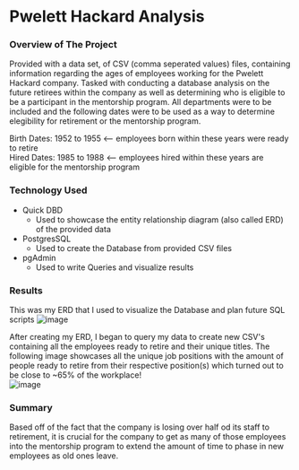 # Pwelett Hackard Analysis

### Overview of The Project

Provided with a data set, of CSV (comma seperated values) files, containing information regarding the ages of employees working for the Pwelett Hackard company. Tasked with conducting a database analysis on the future retirees within the company as well as determining who is eligible to be a participant in the mentorship program. All departments were to be included and the following dates were to be used as a way to determine elegibility for retirement or the mentorship program.

Birth Dates: 1952 to 1955 <-- employees born within these years were ready to retire <br />
Hired Dates: 1985 to 1988 <-- employees hired within these years are eligible for the mentorship program

### Technology Used
- Quick DBD
  - Used to showcase the entity relationship diagram (also called ERD) of the provided data 
- PostgresSQL
  - Used to create the Database from provided CSV files
- pgAdmin
  - Used to write Queries and visualize results

### Results
This was my ERD that I used to visualize the Database and plan future SQL scripts
![image](https://github.com/PeijaEn/Pwelett-Hackard-Analysis/blob/main/Pewlett-Hackard-Analysis/Resources/EmployeeDB.png?raw=true)

After creating my ERD, I began to query my data to create new CSV's containing all the employees ready to retire and their unique titles. The following image showcases all the unique job positions with the amount of people ready to retire from their respective position(s) which turned out to be close to ~65% of the workplace! <br />
![image](https://github.com/PeijaEn/Pwelett-Hackard-Analysis/blob/main/Pewlett-Hackard-Analysis/Resources/mod7-3.png?raw=true)



### Summary
Based off of the fact that the company is losing over half od its staff to retirement, it is crucial for the company to get as many of those employees into the mentorship program to extend the amount of time to phase in new employees as old ones leave.
